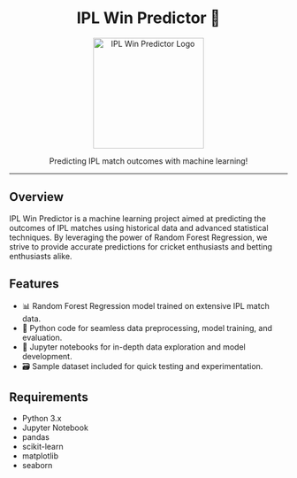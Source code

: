 <h1 align="center">IPL Win Predictor 🏏</h1>

<p align="center">
  <img src="https://your-image-url.com" alt="IPL Win Predictor Logo" width="200" height="200">
</p>

<p align="center">
  Predicting IPL match outcomes with machine learning!
</p>

---

## Overview

IPL Win Predictor is a machine learning project aimed at predicting the outcomes of IPL matches using historical data and advanced statistical techniques. By leveraging the power of Random Forest Regression, we strive to provide accurate predictions for cricket enthusiasts and betting enthusiasts alike.

## Features

- 📊 Random Forest Regression model trained on extensive IPL match data.
- 🐍 Python code for seamless data preprocessing, model training, and evaluation.
- 📓 Jupyter notebooks for in-depth data exploration and model development.
- 🗃️ Sample dataset included for quick testing and experimentation.

## Requirements

- Python 3.x
- Jupyter Notebook
- pandas
- scikit-learn
- matplotlib
- seaborn



